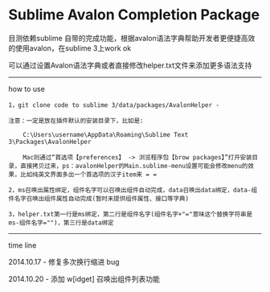 Sublime Avalon Completion Package
===============================

目测依赖sublime 自带的完成功能，根据avalon语法字典帮助开发者更便捷高效的使用avalon，在sublime 3上work ok

可以通过设置Avalon语法字典或者直接修改helper.txt文件来添加更多语法支持

-------
how to use

	1，git clone code to sublime 3/data/packages/AvalonHelper - 
	
	注意：一定是放在插件默认的安装目录下，比如是:
		
		C:\Users\username\AppData\Roaming\Sublime Text 3\Packages\AvalonHelper
		
		Mac则通过“首选项【preferences】 -> 浏览程序包【brow packages】”打开安装目录，直接拷贝过来，ps：avalonHelper的Main.sublime-menu设置可能会修改menu的效果，比如纯英文界面多出一个首选项的汉子item来 = =

	2，ms召唤出属性绑定，组件名字可以召唤出组件自动完成，data召唤出data绑定，data-组件名字召唤出组件属性自动完成(暂时未提供组件属性、接口等字典)

	3，helper.txt第一行是ms绑定，第二行是组件名字(组件名字+"="意味这个替换字符串是ms-组件名字="")，第三行是data绑定


-------
time line

2014.10.17 - 修复多次换行缩进 bug

2014.10.20 - 添加 w[idget] 召唤出组件列表功能
